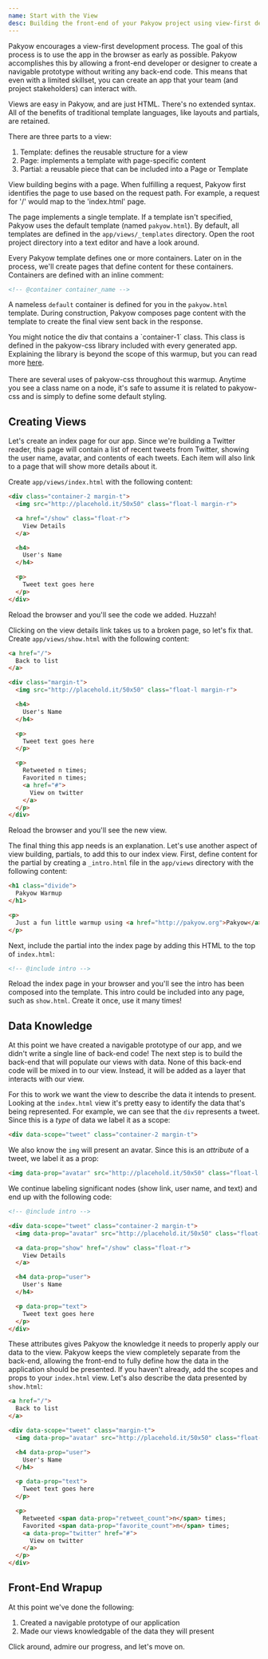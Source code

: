 ```yaml
---
name: Start with the View
desc: Building the front-end of your Pakyow project using view-first development.
---
```


Pakyow encourages a view-first development process. The goal of this process
is to use the app in the browser as early as possible. Pakyow accomplishes this
by allowing a front-end developer or designer to create a navigable prototype without
writing any back-end code. This means that even with a limited skillset, you can
create an app that your team (and project stakeholders) can interact with.

Views are easy in Pakyow, and are just HTML. There's no extended syntax. All of the
benefits of traditional template languages, like layouts and partials,
are retained.

There are three parts to a view:

1. Template: defines the reusable structure for a view
2. Page: implements a template with page-specific content
3. Partial: a reusable piece that can be included into a Page or Template

View building begins with a page. When fulfilling a request, Pakyow
first identifies the page to use based on the request path. For example,
a request for '/' would map to the 'index.html' page.

The page implements a single template. If a template isn't specified, Pakyow
uses the default template (named `pakyow.html`). By default, all templates are
defined in the `app/views/_templates` directory. Open the root project directory
into a text editor and have a look around.

Every Pakyow template defines one or more containers. Later on in the process,
we'll create pages that define content for these containers. Containers are
defined with an inline comment:

```html
<!-- @container container_name -->
```

A nameless `default` container is defined for you in the `pakyow.html`
template. During construction, Pakyow composes page content with the
template to create the final view sent back in the response.

<p class="callout">
You might notice the div that contains a `container-1` class. This
class is defined in the pakyow-css library included with every generated
app. Explaining the library is beyond the scope of this warmup, but you
can read more <a href="http://github.com/pakyow/pakyow-css">here</a>.
<br>
<br>
There are several uses of pakyow-css throughout this warmup. Anytime
you see a class name on a node, it's safe to assume it is related to
pakyow-css and is simply to define some default styling.
</p>

<h2 id="creatingviews">Creating Views</h2>

Let's create an index page for our app. Since we're building a Twitter
reader, this page will contain a list of recent tweets from Twitter,
showing the user name, avatar, and contents of each tweets. Each item
will also link to a page that will show more details about it.

Create `app/views/index.html` with the following content:

```html
<div class="container-2 margin-t">
  <img src="http://placehold.it/50x50" class="float-l margin-r">

  <a href="/show" class="float-r">
    View Details
  </a>

  <h4>
    User's Name
  </h4>

  <p>
    Tweet text goes here
  </p>
</div>
```

Reload the browser and you'll see the code we added. Huzzah!

Clicking on the view details link takes us to a broken page, so let's
fix that. Create `app/views/show.html` with the following content:

```html
<a href="/">
  Back to list
</a>

<div class="margin-t">
  <img src="http://placehold.it/50x50" class="float-l margin-r">

  <h4>
    User's Name
  </h4>

  <p>
    Tweet text goes here
  </p>

  <p>
    Retweeted n times;
    Favorited n times;
    <a href="#">
      View on twitter
    </a>
  </p>
</div>
```

Reload the browser and you'll see the new view.

The final thing this app needs is an explanation. Let's use another aspect of
view building, partials, to add this to our index view. First, define
content for the partial by creating a `_intro.html` file in the `app/views`
directory with the following content:

```html
<h1 class="divide">
  Pakyow Warmup
</h1>

<p>
  Just a fun little warmup using <a href="http://pakyow.org">Pakyow</a>.
</p>
```

Next, include the partial into the index page by adding this HTML
to the top of `index.html`:

```html
<!-- @include intro -->
```

Reload the index page in your browser and you'll see the intro has been
composed into the template. This intro could be included into any page,
such as `show.html`. Create it once, use it many times!

<h2 id="data">Data Knowledge</h2>

At this point we have created a navigable prototype of our app, and we
didn't write a single line of back-end code! The next step is to build
the back-end that will populate our views with data. None of this
back-end code will be mixed in to our view. Instead, it will be added
as a layer that interacts with our view.

For this to work we want the view to describe the data it intends to
present. Looking at the `index.html` view it's pretty easy to identify the
data that's being represented. For example, we can see that the `div`
represents a tweet. Since this is a *type* of data we label it as a scope:

```html
<div data-scope="tweet" class="container-2 margin-t">
```

We also know the `img` will present an avatar. Since this is an
*attribute* of a tweet, we label it as a prop:

```html
<img data-prop="avatar" src="http://placehold.it/50x50" class="float-l margin-r">
```

We continue labeling significant nodes (show link, user name, and text)
and end up with the following code:

```html
<!-- @include intro -->

<div data-scope="tweet" class="container-2 margin-t">
  <img data-prop="avatar" src="http://placehold.it/50x50" class="float-l margin-r">

  <a data-prop="show" href="/show" class="float-r">
    View Details
  </a>

  <h4 data-prop="user">
    User's Name
  </h4>

  <p data-prop="text">
    Tweet text goes here
  </p>
</div>
```

These attributes gives Pakyow the knowledge it needs to properly apply our
data to the view. Pakyow keeps the view completely separate from the
back-end, allowing the front-end to fully define how the data in the
application should be presented. If you haven't already, add the scopes
and props to your `index.html` view. Let's also describe the data presented
by `show.html`:

```html
<a href="/">
  Back to list
</a>

<div data-scope="tweet" class="margin-t">
  <img data-prop="avatar" src="http://placehold.it/50x50" class="float-l margin-r">

  <h4 data-prop="user">
    User's Name
  </h4>

  <p data-prop="text">
    Tweet text goes here
  </p>

  <p>
    Retweeted <span data-prop="retweet_count">n</span> times;
    Favorited <span data-prop="favorite_count">n</span> times;
    <a data-prop="twitter" href="#">
      View on twitter
    </a>
  </p>
</div>
```

<h2 id="front-end">Front-End Wrapup</h2>

At this point we've done the following:

1. Created a navigable prototype of our application
2. Made our views knowledgable of the data they will present

Click around, admire our progress, and let's move on.

